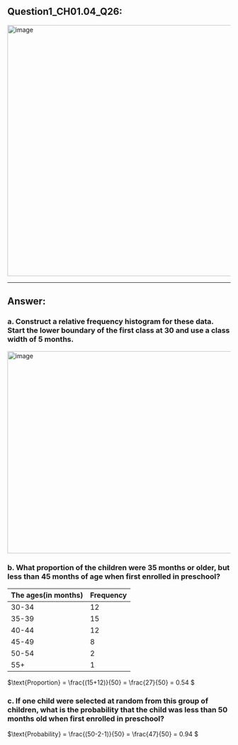 ## Question1_CH01.04_Q26:
<img width="547" height="565" alt="image" src="https://github.com/user-attachments/assets/151b877f-592f-4af0-9660-b0d5cf827cfb" />

---
## Answer:
### a. Construct a relative frequency histogram for these data. Start the lower boundary of the first class at 30 and use a class width of 5 months.
<img width="576" height="455" alt="image" src="https://github.com/user-attachments/assets/7a741f48-d6fe-406d-89cb-f2222d25de02" />

### b. What proportion of the children were 35 months or older, but less than 45 months of age when first enrolled in preschool?
| The ages(in months)| Frequency|
|--------------|------|
| 30-34        | 12   |
| 35-39        | 15   |
| 40-44        | 12   |
| 45-49        | 8    |
| 50-54        | 2    |
| 55+      | 1    |

$\text{Proportion} = \frac{(15+12)}{50} = \frac{27}{50} = 0.54 $
### c. If one child were selected at random from this group of children, what is the probability that the child was less than 50 months old when first enrolled in preschool?
$\text{Probability} = \frac{(50-2-1)}{50} = \frac{47}{50} = 0.94 $
